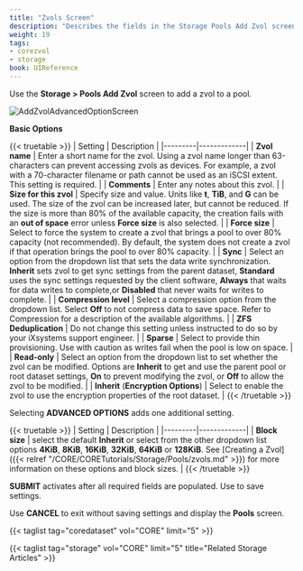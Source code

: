 ```yaml
---
title: "Zvols Screen"
description: "Describes the fields in the Storage Pools Add Zvol screen in TrueNAS CORE."
weight: 19
tags:
- corezvol
- storage
book: UIReference
---
```


Use the **Storage > Pools Add Zvol** screen to add a zvol to a pool.

![AddZvolAdvancedOptionScreen](/images/CORE/Storage/AddZvolAdvancedOptionScreen.png "Add Zvol Advanced Options Screen")

**Basic Options**

{{< truetable >}}
| Setting | Description |
|---------|-------------|
| **Zvol name** | Enter a short name for the zvol. Using a zvol name longer than 63-characters can prevent accessing zvols as devices. For example, a zvol with a 70-character filename or path cannot be used as an iSCSI extent. This setting is required. |
| **Comments** | Enter any notes about this zvol. |
| **Size for this zvol** | Specify size and value. Units like **t**, **TiB**, and **G** can be used. The size of the zvol can be increased later, but cannot be reduced. If the size is more than 80% of the available capacity, the creation fails with an **out of space** error unless **Force size** is also selected. |
| **Force size** | Select to force the system to create a zvol that brings a pool to over 80% capacity (not recommended). By default, the system does not create a zvol if that operation brings the pool to over 80% capacity. |
| **Sync** | Select an option from the dropdown list that sets the data write synchronization. **Inherit** sets zvol to get sync settings from the parent dataset, **Standard** uses the sync settings requested by the client software, **Always** that waits for data writes to complete,or **Disabled** that never waits for writes to complete. |
| **Compression level** | Select a compression option from the dropdown list. Select **Off** to not compress data to save space. Refer to Compression for a description of the available algorithms. |
| **ZFS Deduplication** | Do not change this setting unless instructed to do so by your iXsystems support engineer. |
| **Sparse** | Select to provide thin provisioning. Use with caution as writes fail when the pool is low on space. |
| **Read-only** | Select an option from the dropdown list to set whether the zvol can be modified. Options are **Inherit** to get and use the parent pool or root dataset settings, **On** to prevent modifying the zvol, or **Off** to allow the zvol to be modified. |
| **Inherit** (**Encryption Options**) | Select to enable the zvol to use the encryption properties of the root dataset. |
{{< /truetable >}}

Selecting **ADVANCED OPTIONS** adds one additional setting.

{{< truetable >}}
| Setting | Description |
|---------|-------------|
| **Block size** | select the default **Inherit** or select from the other dropdown list options **4KiB**, **8KiB**, **16KiB**, **32KiB**, **64KiB** or **128KiB**. See [Creating a Zvol]({{< relref "/CORE/CORETutorials/Storage/Pools/zvols.md" >}}) for more information on these options and block sizes. |
{{< /truetable >}}

**SUBMIT** activates after all required fields are populated. Use to save settings.

Use **CANCEL** to exit without saving settings and display the **Pools** screen.

{{< taglist tag="coredataset" vol="CORE" limit="5" >}}

{{< taglist tag="storage" vol="CORE" limit="5" title="Related Storage Articles" >}}

